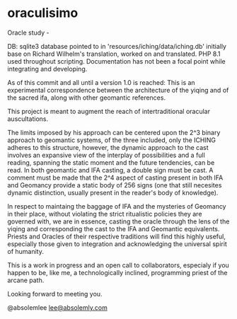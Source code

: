 # oraculisimo
Oracle study  - 


DB: sqlite3 database pointed to in 'resources/iching/data/iching.db' initially base on Richard Wilhelm's translation, worked on and translated. 
PHP 8.1 used throughout scripting. Documentation has not been a focal point while integrating and developing.  




As of this commit and all until a version 1.0 is reached: This is an experimental correspondence between the architecture of the yiqing and of the sacred ifa, along with other geomantic references. 


This project is meant to augment the reach of intertraditional oracular auscultations. 

The limits imposed by his approach can be centered upon the 2^3 binary approach to geomantic systems, of the three included, only the ICHING adheres to this structure, however, the dynamic approach to the cast involves an expansive view of the interplay of possibilities and a full reading, spanning the static moment and the future tendencies, can be read. In both geomantic and IFA casting, a double sign must be cast. A comment must be made that the 2^4 aspect of casting present in both IFA and Geomancy provide a static body of 256 signs (one that still necesites dynamic distinction, usually present in the reader's body of knowledge). 

In respect to maintaing the baggage of IFA and the mysteries of Geomancy in their place, without violating the strict ritualistic policies they are governed with, we are in essence, casting the oracle through the lens of the yiqing and corresponding the cast to the IFA and Geomantic equivalents. Priests and Oracles of their respective traditions will find this highly useful, especially those given to integration and acknowledging the universal spirit of humanity. 

This is a work in progress and an open call to collaborators, especialy if you happen to be, like me, a technologically inclined, programming priest of the arcane path. 

Looking forward to meeting you. 

@absolemlee
lee@absolemly.com
